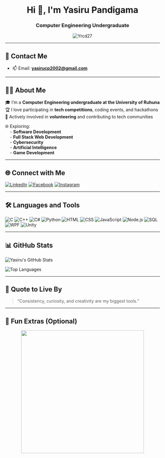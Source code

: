 <h1 align="center">Hi 👋, I'm Yasiru Pandigama</h1>
<h3 align="center">Computer Engineering Undergraduate</h3>

<p align="center">
  <img src="https://komarev.com/ghpvc/?username=Yrcd27&label=Profile%20views&color=0e75b6&style=flat" alt="Yrcd27" />
</p>

---

## 📧 Contact Me

- 📫 Email: **yasirucp2002@gmail.com**

---

## 👨‍💻 About Me

🎓 I’m a **Computer Engineering undergraduate at the University of Ruhuna**  
🏆 I love participating in **tech competitions**, coding events, and hackathons  
🤝 Actively involved in **volunteering** and contributing to tech communities

🌐 Exploring:  
&nbsp;&nbsp;&nbsp;&nbsp;- **Software Development**  
&nbsp;&nbsp;&nbsp;&nbsp;- **Full Stack Web Development**  
&nbsp;&nbsp;&nbsp;&nbsp;- **Cybersecurity**  
&nbsp;&nbsp;&nbsp;&nbsp;- **Artificial Intelligence**  
&nbsp;&nbsp;&nbsp;&nbsp;- **Game Development**




---

## 🌐 Connect with Me

[![LinkedIn](https://img.shields.io/badge/LinkedIn-0A66C2?style=flat&logo=linkedin&logoColor=white)](https://www.linkedin.com/in/yasiru-pandigama-71a960291)
[![Facebook](https://img.shields.io/badge/Facebook-1877F2?style=flat&logo=facebook&logoColor=white)](https://www.facebook.com/share/18sS8KBYWn/)
[![Instagram](https://img.shields.io/badge/Instagram-E4405F?style=flat&logo=instagram&logoColor=white)](https://www.instagram.com/yrcd27/?hl=en)


---

## 🛠️ Languages and Tools

![C](https://img.shields.io/badge/C-00599C?style=flat&logo=c&logoColor=white)
![C++](https://img.shields.io/badge/C++-00599C?style=flat&logo=c%2B%2B&logoColor=white)
![C#](https://img.shields.io/badge/C%23-239120?style=flat&logo=c-sharp&logoColor=white)
![Python](https://img.shields.io/badge/Python-3776AB?style=flat&logo=python&logoColor=white)
![HTML](https://img.shields.io/badge/HTML5-E34F26?style=flat&logo=html5&logoColor=white)
![CSS](https://img.shields.io/badge/CSS3-1572B6?style=flat&logo=css3&logoColor=white)
![JavaScript](https://img.shields.io/badge/JavaScript-F7DF1E?style=flat&logo=javascript&logoColor=black)
![Node.js](https://img.shields.io/badge/Node.js-339933?style=flat&logo=nodedotjs&logoColor=white)
![SQL](https://img.shields.io/badge/SQL-003B57?style=flat&logo=sqlite&logoColor=white)
![WPF](https://img.shields.io/badge/WPF-512BD4?style=flat&logo=windows&logoColor=white)
![Unity](https://img.shields.io/badge/Unity-100000?style=flat&logo=unity&logoColor=white)

---

## 📊 GitHub Stats

![Yasiru's GitHub Stats](https://github-readme-stats.vercel.app/api?username=Yrcd27&show_icons=true&theme=dark&count_private=true)

![Top Languages](https://github-readme-stats.vercel.app/api/top-langs/?username=Yrcd27&layout=compact&theme=dark)

---

## 🎯 Quote to Live By

> “Consistency, curiosity, and creativity are my biggest tools.”

---

## 🎉 Fun Extras (Optional)

<p align="center">
  <img src="https://media.giphy.com/media/qgQUggAC3Pfv687qPC/giphy.gif" width="400"/>
</p>
